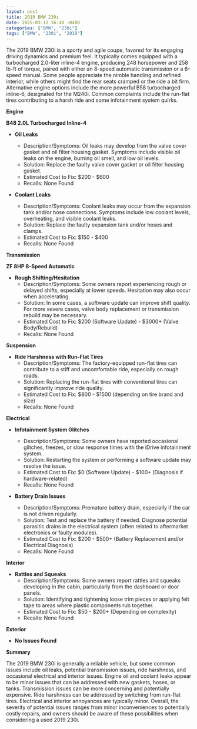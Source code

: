 ```yaml
---
layout: post
title: 2019 BMW 230i
date: 2025-03-12 16:48 -0400
categories: ["BMW", "230i"]
tags: ["BMW", "230i", "2019"]
---
```

The 2019 BMW 230i is a sporty and agile coupe, favored for its engaging driving dynamics and premium feel. It typically comes equipped with a turbocharged 2.0-liter inline-4 engine, producing 248 horsepower and 258 lb-ft of torque, paired with either an 8-speed automatic transmission or a 6-speed manual. Some people appreciate the nimble handling and refined interior, while others might find the rear seats cramped or the ride a bit firm. Alternative engine options include the more powerful B58 turbocharged inline-6, designated for the M240i. Common complaints include the run-flat tires contributing to a harsh ride and some infotainment system quirks.

**Engine**

**B48 2.0L Turbocharged Inline-4**

*   **Oil Leaks**
    *   Description/Symptoms: Oil leaks may develop from the valve cover gasket and oil filter housing gasket. Symptoms include visible oil leaks on the engine, burning oil smell, and low oil levels.
    *   Solution: Replace the faulty valve cover gasket or oil filter housing gasket.
    *   Estimated Cost to Fix: $200 - $600
    *   Recalls: None Found

*   **Coolant Leaks**
    *   Description/Symptoms: Coolant leaks may occur from the expansion tank and/or hose connections. Symptoms include low coolant levels, overheating, and visible coolant leaks.
    *   Solution: Replace the faulty expansion tank and/or hoses and clamps.
    *   Estimated Cost to Fix: $150 - $400
    *   Recalls: None Found

**Transmission**

**ZF 8HP 8-Speed Automatic**

*   **Rough Shifting/Hesitation**
    *   Description/Symptoms: Some owners report experiencing rough or delayed shifts, especially at lower speeds. Hesitation may also occur when accelerating.
    *   Solution: In some cases, a software update can improve shift quality. For more severe cases, valve body replacement or transmission rebuild may be necessary.
    *   Estimated Cost to Fix: $200 (Software Update) - $3000+ (Valve Body/Rebuild)
    *   Recalls: None Found

**Suspension**

*   **Ride Harshness with Run-Flat Tires**
    *   Description/Symptoms: The factory-equipped run-flat tires can contribute to a stiff and uncomfortable ride, especially on rough roads.
    *   Solution: Replacing the run-flat tires with conventional tires can significantly improve ride quality.
    *   Estimated Cost to Fix: $800 - $1500 (depending on tire brand and size)
    *   Recalls: None Found

**Electrical**

*   **Infotainment System Glitches**
    *   Description/Symptoms: Some owners have reported occasional glitches, freezes, or slow response times with the iDrive infotainment system.
    *   Solution: Restarting the system or performing a software update may resolve the issue.
    *   Estimated Cost to Fix: $0 (Software Update) - $100+ (Diagnosis if hardware-related)
    *   Recalls: None Found

*   **Battery Drain Issues**
    *   Description/Symptoms: Premature battery drain, especially if the car is not driven regularly.
    *   Solution: Test and replace the battery if needed. Diagnose potential parasitic drains in the electrical system (often related to aftermarket electronics or faulty modules).
    *   Estimated Cost to Fix: $200 - $500+ (Battery Replacement and/or Electrical Diagnosis)
    *   Recalls: None Found

**Interior**

*   **Rattles and Squeaks**
    *   Description/Symptoms: Some owners report rattles and squeaks developing in the cabin, particularly from the dashboard or door panels.
    *   Solution: Identifying and tightening loose trim pieces or applying felt tape to areas where plastic components rub together.
    *   Estimated Cost to Fix: $50 - $200+ (Depending on complexity)
    *   Recalls: None Found

**Exterior**

*   **No Issues Found**

**Summary**

The 2019 BMW 230i is generally a reliable vehicle, but some common issues include oil leaks, potential transmission issues, ride harshness, and occasional electrical and interior issues. Engine oil and coolant leaks appear to be minor issues that can be addressed with new gaskets, hoses, or tanks. Transmission issues can be more concerning and potentially expensive. Ride harshness can be addressed by switching from run-flat tires. Electrical and interior annoyances are typically minor. Overall, the severity of potential issues ranges from minor inconveniences to potentially costly repairs, and owners should be aware of these possibilities when considering a used 2019 230i.

